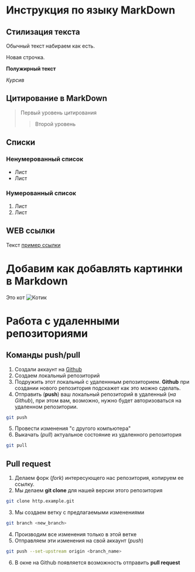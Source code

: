 # Инструкция по языку MarkDown

## Стилизация текста
Обычный текст набираем как есть.

Новая строчка.

**Полужирный текст**

*Курсив*

## Цитирование в MarkDown
> Первый уровень цитирования 
>> Второй уровень

## Списки
### Ненумерованный список

* Лист
* Лист

### Нумерованный список
1. Лист
2. Лист

## WEB ссылки
Текст [пример ссылки](http.example.com "Всплывающая подсказка")

# Добавим как добавлять картинки в Markdown
Это кот
![Котик](kotik.jpg)

# Работа с удаленными репозиториями

## Команды push/pull
1. Создали аккаунт на [Github](http.github.com)
2. Создаем локальный репозиторий
3. Подружить этот локальный с удаленнным репозиторием. **Github** при создании нового репозитория подскажет как это можно сделать.
4. Отправить (**push**) ваш локальный репозиторий в удаленный (*на Github*), при этом вам, возможно, нужно будет авторизоваться на удаленном репозитории.
```sh
git push
```
5. Провести изменения "с другого компьютера"
6. Выкачать (*pull*) актуальное состояние из удаленного репозитория
```sh
git pull
```

## Pull request
1. Делаем форк (*fork*) интересующего нас репозитория, копируем ее ссылку.
2. Мы делаем **git clone** для нашей версии этого репозитория
```sh
git clone http.example.git
```
3. Мы создаем ветку с предлагаемыми изменениями
```sh
git branch <new_branch>
```
4. Производим все изменения только в этой ветке
5. Отправляем эти изменения на свой аккаунт (*push*)
```sh
git push --set-upstream origin <branch_name>
```
6. В окне на Github появляется возможность отправить **pull request**